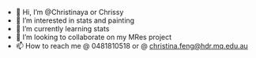 - 👋 Hi, I’m @Christinaya or Chrissy  
- 👀 I’m interested in stats and painting 
- 🌱 I’m currently learning stats 
- 💞️ I’m looking to collaborate on my MRes project
- 📫 How to reach me @ 0481810518 or @ christina.feng@hdr.mq.edu.au

<!---
Christinaya/Christinaya is a ✨ special ✨ repository because its `README.md` (this file) appears on your GitHub profile.
You can click the Preview link to take a look at your changes.
--->
